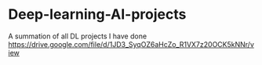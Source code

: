 # Deep-learning-AI-projects
A summation of all DL projects I have done
https://drive.google.com/file/d/1JD3_SyqOZ6aHcZo_R1VX7z20OCK5kNNr/view
